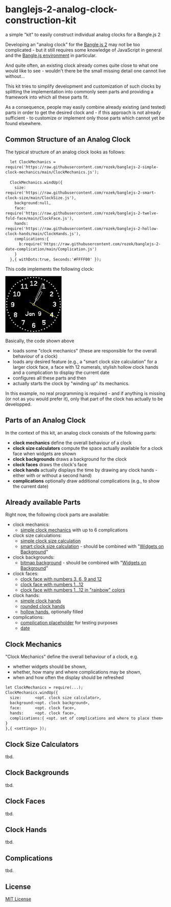 # banglejs-2-analog-clock-construction-kit #

a simple "kit" to easily construct individual analog clocks for a Bangle.js 2

Developing an "analog clock" for the [Bangle.js 2](https://www.espruino.com/Bangle.js2) may not be too complicated - but it still requires some knowledge of JavaScript in general and the [Bangle.js environment](https://www.espruino.com/Reference) in particular.

And quite often, an existing clock already comes quite close to what one would like to see - wouldn't there be the small missing detail one cannot live without...

This kit tries to simplify development and customization of such clocks by splitting the implementation into commonly seen parts and providing a framework into which all these parts fit.

As a consequence, people may easily combine already existing (and tested) parts in order to get the desired clock and - if this approach is not already sufficient - to customize or implement only those parts which cannot yet be found elsewhere.

## Common Structure of an Analog Clock ##

The typical structure of an analog clock looks as follows:

```
  let ClockMechanics = require('https://raw.githubusercontent.com/rozek/banglejs-2-simple-clock-mechanics/main/ClockMechanics.js');

  ClockMechanics.windUp({
    size:      require('https://raw.githubusercontent.com/rozek/banglejs-2-smart-clock-size/main/ClockSize.js'),
    background:null,
    face:      require('https://raw.githubusercontent.com/rozek/banglejs-2-twelve-fold-face/main/ClockFace.js'),
    hands:     require('https://raw.githubusercontent.com/rozek/banglejs-2-hollow-clock-hands/main/ClockHands.js'),
    complications:{
      b:require('https://raw.githubusercontent.com/rozek/banglejs-2-date-complication/main/Complication.js')
    }
  },{ withDots:true, Seconds:'#FFFF00' });
```

This code implements the following clock:

![](simple-clock-example.png)

Basically, the code shown above

* loads some "clock mechanics" (these are responsible for the overall behaviour of a clock)
* loads any desired feature (e.g., a "smart clock size calculation" for a larger clock face, a face with 12 numerals, stylish hollow clock hands and a complication to display the current date
* configures all these parts and then
* actually starts the clock by "winding up" its mechanics.

In this example, no real programming is required - and if anything is missing (or not as you would prefer it), only that part of the clock has actually to be developped.

## Parts of an Analog Clock ##

In the context of this kit, an analog clock consists of the following parts:

* **clock mechanics** define the overall behaviour of a clock
* **clock size calculators** compute the space actually available for a clock face when widgets are shown
* **clock backgrounds** draws a background for the clock
* **clock faces** draws the clock's face
* **clock hands** actually displays the time by drawing any clock hands - either with or without a second hand)
* **complications** optionally draw additional complications (e.g., to show the current date) 

## Already available Parts ##

Right now, the following clock parts are available:

* clock mechanics:
    * [simple clock mechanics](https://github.com/rozek/banglejs-2-simple-clock-mechanics) with up to 6 complications
* clock size calculations:
    * [simple clock size calculation](https://github.com/rozek/banglejs-2-simple-clock-size)
    * [smart clock size calculation](https://github.com/rozek/banglejs-2-smart-clock-size) - should be combined with "[Widgets on Background](https://github.com/rozek/banglejs-2-widgets-on-background)"
* clock backgrounds:
    * [bitmap background](https://github.com/rozek/banglejs-2-bitmap-clock-background) - should be combined with "[Widgets on Background](https://github.com/rozek/banglejs-2-widgets-on-background)"
* clock faces:
    * [clock face with numbers 3, 6, 9 and 12](https://github.com/rozek/banglejs-2-four-fold-clock-face)
    * [clock face with numbers 1...12](https://github.com/rozek/banglejs-2-twelve-fold-clock-face)
    * [clock face with numbers 1...12 in "rainbow" colors](https://github.com/rozek/banglejs-2-rainbow-clock-face)
* clock hands:
    * [simple clock hands](https://github.com/rozek/banglejs-2-simple-clock-hands)
    * [rounded clock hands](https://github.com/rozek/banglejs-2-rounded-clock-hands)
    * [hollow hands](https://github.com/rozek/banglejs-2-hollow-clock-hands), optionally filled
* complications:
    * [complication placeholder](https://github.com/rozek/banglejs-2-complication-placeholder) for testing purposes
    * [date](https://github.com/rozek/banglejs-2-date-complication)

## Clock Mechanics ##

"Clock Mechanics" define the overall behaviour of a clock, e.g.

* whether widgets should be shown,
* whether, how many and where complications may be shown,
* when and how often the display should be refreshed

```
let ClockMechanics = require(...);
ClockMechanics.windUp({
  size:      <opt. clock size calculator>,
  background:<opt. clock background>,
  face:      <opt. clock face>,
  hands:     <opt. clock face>,
  complications:{ <opt. set of complications and where to place them> }
},{ <settings> });
```

## Clock Size Calculators ##

tbd.

## Clock Backgrounds ##

tbd.

## Clock Faces ##

tbd.

## Clock Hands ##

tbd.

## Complications ##

tbd.


## License ##

[MIT License](LICENSE.md)
